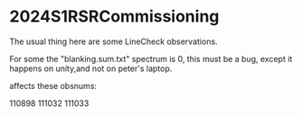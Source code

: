 # 2024S1RSRCommissioning

The usual thing here are some LineCheck observations.

For some the "blanking.sum.txt" spectrum is 0, this must be a bug, except
it happens on unity,and not on peter's laptop.

affects these obsnums:

110898
111032
111033
